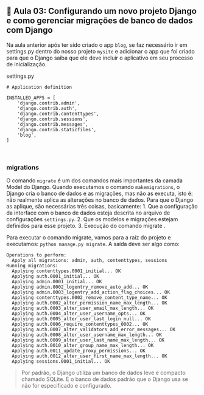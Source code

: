 ## 📝 Aula 03: Configurando um novo projeto Django e como gerenciar migrações de banco de dados com Django
Na aula anterior após ter sido criado o app ``blog``, se faz necessário ir em settings.py dentro do nosso projeto ``mysite`` e adicionar o app que foi criado para que o Django saiba que ele deve incluir o aplicativo em seu processo de inicialização.

settings.py
```
# Application definition

INSTALLED_APPS = [
    'django.contrib.admin',
    'django.contrib.auth',
    'django.contrib.contenttypes',
    'django.contrib.sessions',
    'django.contrib.messages',
    'django.contrib.staticfiles',
    'blog',
]
```

<br>

### migrations
O comando ``migrate`` é um dos comandos mais importantes da camada Model do Django. Quando executamos o comando ``makemigrations``, o Django cria o banco de dados e as migrações, mas não as executa, isto é: não realmente aplica as alterações no banco de dados. Para que o Django as aplique, são necessárias três coisas, basicamente: 1. Que a configuração da interface com o banco de dados esteja descrita no arquivo de configurações ``settings.py``. 2. Que os modelos e migrações estejam definidos para esse projeto. 3. Execução do comando migrate .

Para executar o comando migrate, vamos para a raíz do projeto e executamos: ``python manage.py migrate``. A saída deve ser algo como:
```
Operations to perform:
  Apply all migrations: admin, auth, contenttypes, sessions
Running migrations:
  Applying contenttypes.0001_initial... OK
  Applying auth.0001_initial... OK
  Applying admin.0001_initial... OK
  Applying admin.0002_logentry_remove_auto_add... OK
  Applying admin.0003_logentry_add_action_flag_choices... OK
  Applying contenttypes.0002_remove_content_type_name... OK
  Applying auth.0002_alter_permission_name_max_length... OK
  Applying auth.0003_alter_user_email_max_length... OK
  Applying auth.0004_alter_user_username_opts... OK
  Applying auth.0005_alter_user_last_login_null... OK
  Applying auth.0006_require_contenttypes_0002... OK
  Applying auth.0007_alter_validators_add_error_messages... OK
  Applying auth.0008_alter_user_username_max_length... OK
  Applying auth.0009_alter_user_last_name_max_length... OK
  Applying auth.0010_alter_group_name_max_length... OK
  Applying auth.0011_update_proxy_permissions... OK
  Applying auth.0012_alter_user_first_name_max_length... OK
  Applying sessions.0001_initial... OK
```

> Por padrão, o Django utiliza um banco de dados leve e compacto chamado SQLite. É o banco de dados padrão que o Django usa se não for especificado e configurado.

<br>